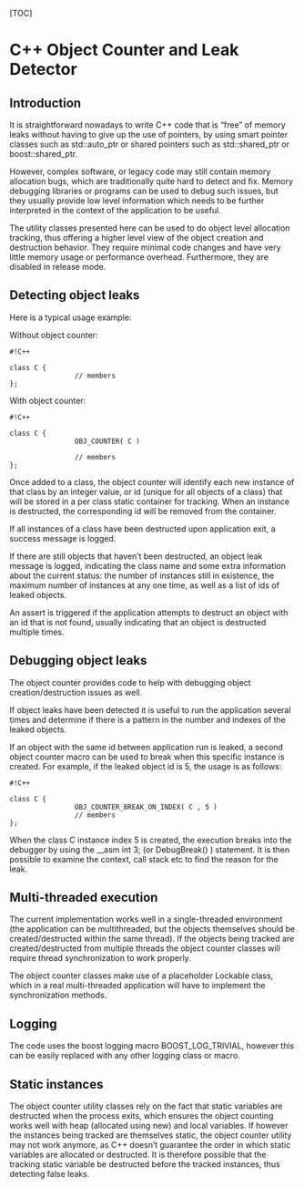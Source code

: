 [TOC]

# C++ Object Counter and Leak Detector #

## Introduction ##

It is straightforward nowadays to write C++ code that is “free” of memory leaks without having to give up the use of pointers, by using smart pointer classes such as std::auto_ptr or shared pointers such as std::shared_ptr or boost::shared_ptr.

However, complex software, or legacy code may still contain memory allocation bugs, which are traditionally quite hard to detect and fix. Memory debugging libraries or programs can be used to debug such issues, but they usually provide low level information which needs to be further interpreted in the context of the application to be useful.

The utility classes presented here can be used to do object level allocation tracking, thus offering a higher level view of the object creation and destruction behavior. They require minimal code changes and have very little memory usage or performance overhead. Furthermore, they are disabled in release mode.

## Detecting object leaks ##
Here is a typical usage example:

Without object counter:


```
#!C++

class C {
                // members
};
```


With object counter:


```
#!C++

class C {
                OBJ_COUNTER( C )

                // members
};

```

Once added to a class, the object counter will identify each new instance of that class by an integer value, or id (unique for all objects of a class) that will be stored in a per class static container for tracking. When an instance is destructed, the corresponding id will be removed from the container.

If all instances of a class have been destructed upon application exit, a success message is logged.

If there are still objects that haven’t been destructed, an object leak message is logged, indicating the class name and some extra information about the current status: the number of instances still in existence, the maximum number of instances at any one time, as well as a list of ids of leaked objects.

An assert is triggered if the application attempts to destruct an object with an id that is not found, usually indicating that an object is destructed multiple times.

## Debugging object leaks ##
The object counter provides code to help with debugging object creation/destruction issues as well.

If object leaks have been detected it is useful to run the application several times and determine if there is a pattern in the number and indexes of the leaked objects.

If an object with the same id between application run is leaked, a second object counter macro can be used to break when this specific instance is created. For example, if the leaked object id is 5, the usage is as follows:


```
#!C++

class C {
                OBJ_COUNTER_BREAK_ON_INDEX( C , 5 )
                // members
};
```


When the class C instance index 5 is created, the execution breaks into the debugger by using the __asm int 3; (or DebugBreak() ) statement. It is then possible to examine the context, call stack etc to find the reason for the leak.

## Multi-threaded execution ##
The current implementation works well in a single-threaded environment (the application can be multithreaded, but the objects themselves should be created/destructed within the same thread). If the objects being tracked are created/destructed from multiple threads the object counter classes will require thread synchronization to work properly.

The object counter classes make use of a placeholder Lockable class, which in a real multi-threaded application will have to implement the synchronization methods.

## Logging ##
The code uses the boost logging macro BOOST_LOG_TRIVIAL, however this can be easily replaced with any other logging class or macro.

## Static instances ##
The object counter utility classes rely on the fact that static variables are destructed when the process exits, which ensures the object counting works well with heap (allocated using new) and local variables. If however the instances being tracked are themselves static, the object counter utility may not work anymore, as C++ doesn’t guarantee the order in which static variables are allocated or destructed. It is therefore possible that the tracking static variable be destructed before the tracked instances, thus detecting false leaks.

